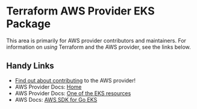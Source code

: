 # Terraform AWS Provider EKS Package

This area is primarily for AWS provider contributors and maintainers. For information on _using_ Terraform and the AWS provider, see the links below.


## Handy Links

* [Find out about contributing](https://hashicorp.github.io/terraform-provider-aws/#contribute) to the AWS provider!
* AWS Provider Docs: [Home](https://registry.terraform.io/providers/hashicorp/aws/latest/docs)
* AWS Provider Docs: [One of the EKS resources](https://registry.terraform.io/providers/hashicorp/aws/latest/docs/resources/eks_addon)
* AWS Docs: [AWS SDK for Go EKS](https://docs.aws.amazon.com/sdk-for-go/api/service/eks/)
